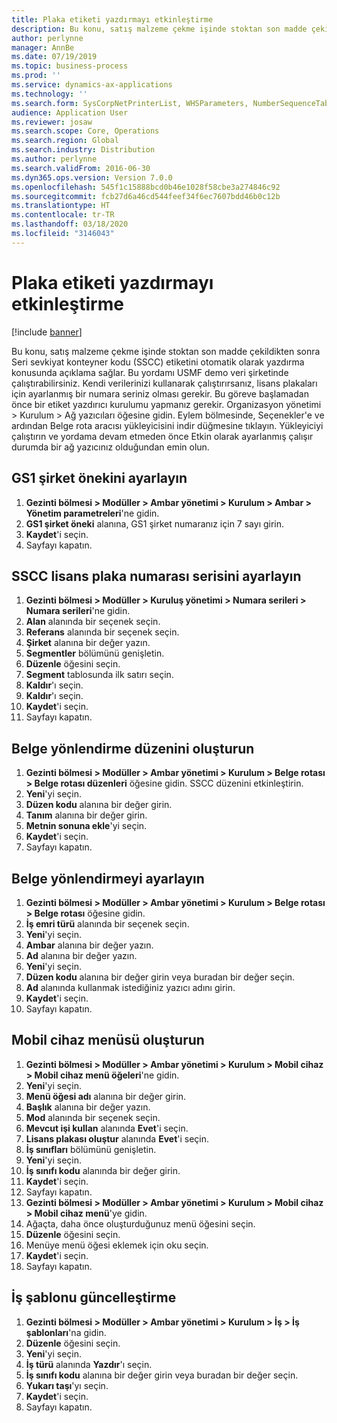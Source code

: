 ```yaml
---
title: Plaka etiketi yazdırmayı etkinleştirme
description: Bu konu, satış malzeme çekme işinde stoktan son madde çekildikten sonra Seri sevkiyat konteyner kodu (SSCC) etiketini otomatik olarak yazdırma konusunda açıklama sağlar.
author: perlynne
manager: AnnBe
ms.date: 07/19/2019
ms.topic: business-process
ms.prod: ''
ms.service: dynamics-ax-applications
ms.technology: ''
ms.search.form: SysCorpNetPrinterList, WHSParameters, NumberSequenceTableListPage, NumberSequenceDetails, WHSDocumentRoutingLayout, WHSDocumentRouting, WHSRFMenuItem, WHSRFMenu, WHSWorkTemplateTable
audience: Application User
ms.reviewer: josaw
ms.search.scope: Core, Operations
ms.search.region: Global
ms.search.industry: Distribution
ms.author: perlynne
ms.search.validFrom: 2016-06-30
ms.dyn365.ops.version: Version 7.0.0
ms.openlocfilehash: 545f1c15888bcd0b46e1028f58cbe3a274846c92
ms.sourcegitcommit: fcb27d6a46cd544feef34f6ec7607bdd46b0c12b
ms.translationtype: HT
ms.contentlocale: tr-TR
ms.lasthandoff: 03/18/2020
ms.locfileid: "3146043"
---
```

# <a name="enable-license-plate-label-printing"></a>Plaka etiketi yazdırmayı etkinleştirme

[!include [banner](../../includes/banner.md)]

Bu konu, satış malzeme çekme işinde stoktan son madde çekildikten sonra Seri sevkiyat konteyner kodu (SSCC) etiketini otomatik olarak yazdırma konusunda açıklama sağlar. Bu yordamı USMF demo veri şirketinde çalıştırabilirsiniz. Kendi verilerinizi kullanarak çalıştırırsanız, lisans plakaları için ayarlanmış bir numara seriniz olması gerekir. Bu göreve başlamadan önce bir etiket yazdırıcı kurulumu yapmanız gerekir. Organizasyon yönetimi > Kurulum > Ağ yazıcıları öğesine gidin. Eylem bölmesinde, Seçenekler'e ve ardından Belge rota aracısı yükleyicisini indir düğmesine tıklayın. Yükleyiciyi çalıştırın ve yordama devam etmeden önce Etkin olarak ayarlanmış çalışır durumda bir ağ yazıcınız olduğundan emin olun.


## <a name="set-up-the-gs1-company-prefix"></a>GS1 şirket önekini ayarlayın
1. **Gezinti bölmesi > Modüller > Ambar yönetimi > Kurulum > Ambar > Yönetim parametreleri**'ne gidin.
2. **GS1 şirket öneki** alanına, GS1 şirket numaranız için 7 sayı girin.
3. **Kaydet**'i seçin.
4. Sayfayı kapatın.

## <a name="setup-the-sscc-license-plate-number-sequence"></a>SSCC lisans plaka numarası serisini ayarlayın
1. **Gezinti bölmesi > Modüller > Kuruluş yönetimi > Numara serileri > Numara serileri**'ne gidin.
2. **Alan** alanında bir seçenek seçin.
3. **Referans** alanında bir seçenek seçin.
4. **Şirket** alanına bir değer yazın.
5. **Segmentler** bölümünü genişletin.
6. **Düzenle** öğesini seçin.
7. **Segment** tablosunda ilk satırı seçin.
8. **Kaldır**'ı seçin.
9. **Kaldır**'ı seçin.
10. **Kaydet**'i seçin.
11. Sayfayı kapatın.

## <a name="create-the-document-route-layout"></a>Belge yönlendirme düzenini oluşturun
1. **Gezinti bölmesi > Modüller > Ambar yönetimi > Kurulum > Belge rotası > Belge rotası düzenleri** öğesine gidin. SSCC düzenini etkinleştirin.  
2. **Yeni**'yi seçin.
3. **Düzen kodu** alanına bir değer girin.
4. **Tanım** alanına bir değer girin.
5. **Metnin sonuna ekle**'yi seçin.
6. **Kaydet**'i seçin.
7. Sayfayı kapatın.

## <a name="set-up-the-document-routing"></a>Belge yönlendirmeyi ayarlayın
1. **Gezinti bölmesi > Modüller > Ambar yönetimi > Kurulum > Belge rotası > Belge rotası** öğesine gidin.
2. **İş emri türü** alanında bir seçenek seçin.
3. **Yeni**'yi seçin.
4. **Ambar** alanına bir değer yazın.
5. **Ad** alanına bir değer yazın.
6. **Yeni**'yi seçin.
7. **Düzen kodu** alanına bir değer girin veya buradan bir değer seçin.
8. **Ad** alanında kullanmak istediğiniz yazıcı adını girin.
9. **Kaydet**'i seçin.
10. Sayfayı kapatın.

## <a name="create-mobile-device-menu"></a>Mobil cihaz menüsü oluşturun
1. **Gezinti bölmesi > Modüller > Ambar yönetimi > Kurulum > Mobil cihaz > Mobil cihaz menü öğeleri**'ne gidin.
2. **Yeni**'yi seçin.
3. **Menü öğesi adı** alanına bir değer girin.
4. **Başlık** alanına bir değer yazın.
5. **Mod** alanında bir seçenek seçin.
6. **Mevcut işi kullan** alanında **Evet**'i seçin.
7. **Lisans plakası oluştur** alanında **Evet**'i seçin.
8. **İş sınıfları** bölümünü genişletin.
9. **Yeni**'yi seçin.
10. **İş sınıfı kodu** alanında bir değer girin.
11. **Kaydet**'i seçin.
12. Sayfayı kapatın.
13. **Gezinti bölmesi > Modüller > Ambar yönetimi > Kurulum > Mobil cihaz > Mobil cihaz menü**'ye gidin.
14. Ağaçta, daha önce oluşturduğunuz menü öğesini seçin.
15. **Düzenle** öğesini seçin.
16. Menüye menü öğesi eklemek için oku seçin.
17. **Kaydet**'i seçin.
18. Sayfayı kapatın.

## <a name="update-a-work-template"></a>İş şablonu güncelleştirme
1. **Gezinti bölmesi > Modüller > Ambar yönetimi > Kurulum > İş > İş şablonları**'na gidin.
2. **Düzenle** öğesini seçin.
3. **Yeni**'yi seçin.
4. **İş türü** alanında **Yazdır**'ı seçin.
5. **İş sınıfı kodu** alanına bir değer girin veya buradan bir değer seçin.
6. **Yukarı taşı**'yı seçin.
7. **Kaydet**'i seçin.
8. Sayfayı kapatın.

